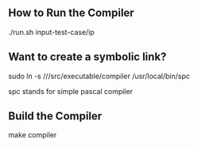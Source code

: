 ## How to Run the Compiler

./run.sh input-test-case/ip

## Want to create a symbolic link?

sudo ln -s <your>/<source>/<path>/src/executable/compiler /usr/local/bin/spc

spc stands for simple pascal compiler

## Build the Compiler

make compiler

